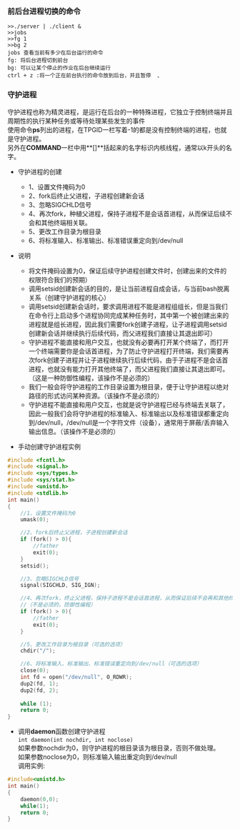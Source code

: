 ### 前后台进程切换的命令  
```shell
>>./server | ./client &
>>jobs
>>fg 1
>>bg 2
jobs 查看当前有多少在后台运行的命令
fg: 将后台进程切到前台
bg: 可以让某个停止的作业在后台继续运行
ctrl + z :将一个正在前台执行的命令放到后台，并且暂停  、

```
### 守护进程  
守护进程也称为精灵进程，是运行在后台的一种特殊进程，它独立于控制终端并且周期性的执行某种任务或等待处理某些发生的事件  
使用命令**ps**列出的进程，在TPGID一栏写着-1的都是没有控制终端的进程，也就是守护进程。   
另外在**COMMAND**一栏中用**[]**括起来的名字标识内核线程，通常以k开头的名字。  

- 守护进程的创建  
    - 1、设置文件掩码为0 
    - 2、fork后终止父进程，子进程创建新会话  
    - 3、忽略SIGCHLD信号 
    - 4、再次fork，种植父进程，保持子进程不是会话首进程，从而保证后续不会和其他终端相关联。  
    - 5、更改工作目录为根目录
    - 6、将标准输入、标准输出、标准错误重定向到/dev/null

- 说明
    - 将文件掩码设置为0，保证后续守护进程创建文件时，创建出来的文件的权限符合我们的预期）
    - 调用setsid创建新会话的目的，是让当前进程自成会话，与当前bash脱离关系（创建守护进程的核心）
    - 调用setsid创建新会话时，要求调用进程不能是进程组组长，但是当我们在命令行上启动多个进程协同完成某种任务时，其中第一个被创建出来的进程就是组长进程，因此我们需要fork创建子进程，让子进程调用setsid创建新会话并继续执行后续代码，而父进程我们直接让其退出即可） 
    - 守护进程不能直接和用户交互，也就没有必要再打开某个终端了，而打开一个终端需要你是会话首进程，为了防止守护进程打开终端，我们需要再次fork创建子进程并让子进程继续执行后续代码，由于子进程不是会话首进程，也就没有能力打开其他终端了，而父进程我们直接让其退出即可。（这是一种防御性编程，该操作不是必须的）
    - 我们一般会将守护进程的工作目录设置为根目录，便于让守护进程以绝对路径的形式访问某种资源。（该操作不是必须的）
    - 守护进程不能直接和用户交互，也就是说守护进程已经与终端去关联了，因此一般我们会将守护进程的标准输入、标准输出以及标准错误都重定向到/dev/null，/dev/null是一个字符文件（设备），通常用于屏蔽/丢弃输入输出信息。（该操作不是必须的）


- 手动创建守护进程实例 
```C
#include <fcntl.h>
#include <signal.h>
#include <sys/types.h>
#include <sys/stat.h>
#include <unistd.h>
#include <stdlib.h>
int main()
{
	//1、设置文件掩码为0
	umask(0);

	//2、fork后终止父进程，子进程创建新会话
	if (fork() > 0){
		//father
		exit(0);
	}
	setsid();

	//3、忽略SIGCHLD信号
	signal(SIGCHLD, SIG_IGN);

	//4、再次fork，终止父进程，保持子进程不是会话首进程，从而保证后续不会再和其他终端相关联
	//（不是必须的，防御性编程）
	if (fork() > 0){
	    //father
		exit(0);
	}

	//5、更改工作目录为根目录（可选的选项）
	chdir("/");

	//6、将标准输入、标准输出、标准错误重定向到/dev/null（可选的选项）
	close(0);
	int fd = open("/dev/null", O_RDWR);
	dup2(fd, 1);
	dup2(fd, 2);
	
	while (1);
	return 0;
}

```


- 调用**daemon**函数创建守护进程  
`int daemon(int nochdir, int noclose)`  
如果参数nochdir为0，则守护进程的根目录该为根目录，否则不做处理。  
如果参数noclose为0，则标准输入输出重定向到/dev/null  
调用实例:
```C
#include<unistd.h>
int main()
{
    daemon(0,0);
    while(1);
    return 0;
}
```